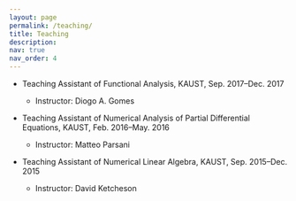 ```yaml
---
layout: page
permalink: /teaching/
title: Teaching
description: 
nav: true
nav_order: 4
---
```


* Teaching Assistant of Functional Analysis, KAUST, Sep. 2017–Dec. 2017
  * Instructor: Diogo A. Gomes

* Teaching Assistant of Numerical Analysis of Partial Differential Equations, KAUST, Feb. 2016–May. 2016
  * Instructor: Matteo Parsani

* Teaching Assistant of Numerical Linear Algebra, KAUST, Sep. 2015–Dec. 2015
  * Instructor: David Ketcheson
